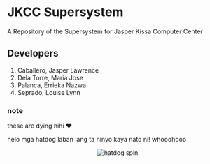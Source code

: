 # JKCC Supersystem
A Repository of the Supersystem for Jasper Kissa Computer Center

## Developers
1. Caballero, Jasper Lawrence
2. Dela Torre, Maria Jose
3. Palanca, Errieka Nazwa
4. Seprado, Louise Lynn

### note
these are dying hihi :heart:

helo mga hatdog laban lang ta ninyo kaya nato ni! whooohooo
<p align="center"><a target="_blank" rel="noopener noreferrer"><img src="https://c.tenor.com/LKOIf0nlqscAAAAi/hotdog-twirling-hotdog.gif" alt="hatdog spin"></a></p>
